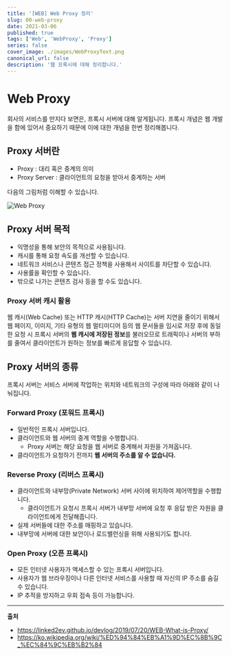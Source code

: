 ```yaml
---
title: '[WEB] Web Proxy 정리'
slug: 00-web-proxy
date: 2021-03-06
published: true
tags: ['Web', 'WebProxy', 'Proxy']
series: false
cover_image: ./images/WebProxyText.png
canonical_url: false
description: '웹 프록시에 대해 정리합니다.'
---
```


# Web Proxy

회사의 서비스를 만지다 보면은, 프록시 서버에 대해 알게됩니다. 프록시 개념은 웹 개발을 함에 있어서 중요하기 때문에 이에 대한 개념을 한번 정리해봅니다.

## Proxy 서버란

- Proxy : 대리 혹은 중계의 의미
- Proxy Server : 클라이언트의 요청을 받아서 중계하는 서버

다음의 그림처럼 이해할 수 있습니다.

![Web Proxy](https://user-images.githubusercontent.com/42582516/110207381-87afc580-7ec6-11eb-8795-8c64deea0891.png)

## Proxy 서버 목적

- 익명성을 통해 보안의 목적으로 사용됩니다.
- 캐시를 통해 요청 속도를 개선할 수 있습니다.
- 네트워크 서비스나 콘텐츠 접근 정책을 사용해서 사이트를 차단할 수 있습니다.
- 사용률을 확인할 수 있습니다.
- 밖으로 나가는 콘텐츠 검사 등을 할 수도 있습니다.

### Proxy 서버 캐시 활용

웹 캐시(Web Cache) 또는 HTTP 캐시(HTTP Cache)는 서버 지연을 줄이기 위해서 웹 페이지, 이미지, 기타 유형의 웹 멀티미디어 등의 웹 문서들을 임시로 저장 후에 동일한 요청 시 프록시 서버의 **웹 캐시에 저장된 정보**를 불러오므로 트래픽이나 서버의 부하를 줄여서 클라이언트가 원하는 정보를 빠르게 응답할 수 있습니다.

## Proxy 서버의 종류

프록시 서버는 서비스 서버에 작업하는 위치와 네트워크의 구성에 따라 아래와 같이 나눠집니다.

### Forward Proxy (포워드 프록시)

- 일반적인 프록시 서버입니다.
- 클라이언트와 웹 서버의 중계 역할을 수행합니다.
  - Proxy 서버는 해당 요청을 웹 서버로 중계해서 자원을 가져옵니다.
- 클라이언트가 요청하기 전까지 **웹 서버의 주소를 알 수 없습니다.**

### Reverse Proxy (리버스 프록시)

- 클라이언트와 내부망(Private Network) 서버 사이에 위치하여 제어역할을 수행합니다.
  - 클라이언트가 요청시 프록시 서버가 내부망 서버에 요청 후 응답 받은 자원을 클라이언트에게 전달해줍니다.
- 실제 서버들에 대한 주소를 매핑하고 있습니다.
- 내부망에 서버에 대한 보안이나 로드밸런싱을 위해 사용되기도 합니다.

### Open Proxy (오픈 프록시)

- 모든 인터넷 사용자가 액세스할 수 있는 프록시 서버입니다.
- 사용자가 웹 브라우징이나 다른 인터넷 서비스를 사용할 때 자신의 IP 주소를 숨길 수 있습니다.
- IP 추적을 방지하고 우회 접속 등이 가능합니다.

---

**출처**

- https://linked2ev.github.io/devlog/2019/07/20/WEB-What-is-Proxy/
- https://ko.wikipedia.org/wiki/%ED%94%84%EB%A1%9D%EC%8B%9C_%EC%84%9C%EB%B2%84
